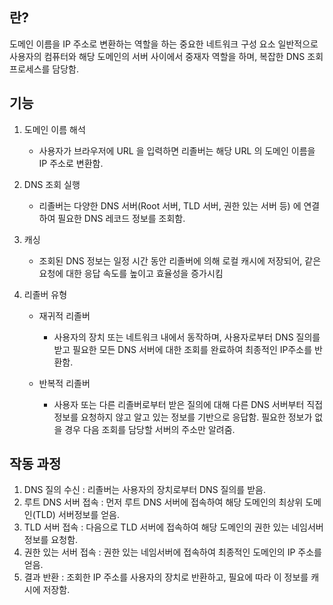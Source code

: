 ## 란?

도메인 이름을 IP 주소로 변환하는 역할을 하는 중요한 네트워크 구성 요소
일반적으로 사용자의 컴퓨터와 해당 도메인의 서버 사이에서 중재자 역할을 하며, 복잡한 DNS 조회 프로세스를 담당함.


## 기능 

1. 도메인 이름 해석
	* 사용자가 브라우저에 URL 을 입력하면 리졸버는 해당 URL 의 도메인 이름을 IP 주소로 변환함.

2. DNS 조회 실행 
	* 리졸버는 다양한 DNS 서버(Root 서버, TLD 서버, 권한 있는 서버 등) 에 연결하여 필요한 DNS 레코드 정보를 조회함.

3. 캐싱
	* 조회된 DNS 정보는 일정 시간 동안 리졸버에 의해 로컬 캐시에 저장되어, 같은 요청에 대한 응답 속도를 높이고 효율성을 증가시킴

4. 리졸버 유형
	* 재귀적 리졸버
		* 사용자의 장치 또는 네트워크 내에서 동작하며, 사용자로부터 DNS 질의를 받고 필요한 모든 DNS 서버에 대한 조회를 완료하여 최종적인 IP주소를 반환함.
	
	* 반복적 리졸버
		* 사용자 또는 다른 리졸버로부터 받은 질의에 대해 다른 DNS 서버부터 직접 정보를 요청하지 않고 알고 있는 정보를 기반으로 응답함. 필요한 정보가 없을 경우 다음 조회를 담당할 서버의 주소만 알려줌.


## 작동 과정

1. DNS 질의 수신 : 리졸버는 사용자의 장치로부터 DNS 질의를 받음.
2. 루트 DNS 서버 접속 : 먼저 루트 DNS 서버에 접속하여 해당 도메인의 최상위 도메인(TLD) 서버정보를 얻음.
3. TLD 서버 접속 : 다음으로 TLD 서버에 접속하여 해당 도메인의 권한 있는 네임서버 정보를 요청함.
4. 권한 있는 서버 접속 : 권한 있는 네임서버에 접속하여 최종적인 도메인의 IP 주소를 얻음.
5. 결과 반환 : 조회한 IP 주소를 사용자의 장치로 반환하고, 필요에 따라 이 정보를 캐시에 저장함.